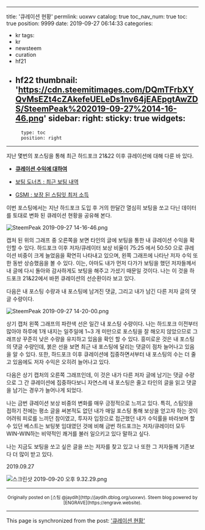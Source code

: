 
---
title: '큐레이션 현황'
permlink: uoxwv
catalog: true
toc_nav_num: true
toc: true
position: 9999
date: 2019-09-27 06:14:33
categories:
- kr
tags:
- kr
- newsteem
- curation
- hf21
- hf22
thumbnail: 'https://cdn.steemitimages.com/DQmTFrbXYQvMsEZt4cZAkefeUELeDs1nv64jEAEpgtAwZDS/SteemPeak%202019-09-27%2014-16-46.png'
sidebar:
    right:
        sticky: true
widgets:
    -
        type: toc
        position: right
---


지난 몇번의 포스팅을 통해 최근 하드포크 21&22 이후 큐레이션에 대해 다룬 바 있다.

* <b>[큐레이션 수익에 대하여](https://steemit.com/kr/@jaydih/4xqalc)</b>


* [보팅 도너츠 : 최근 보팅 내역](https://steemit.com/kr/@jaydih/35bywz)
* [GSMI : 보장 된 스팀잇 최저 소득](https://steemit.com/kr/@jaydih/gsmi)

이번 포스팅에서는 지난 하드포크 도입 후 거의 한달간 열심히 보팅을 쏘고 다닌 데이터를 토대로 변화 된 큐레이션 현황을 공유해 본다.

![SteemPeak 2019-09-27 14-16-46.png](https://cdn.steemitimages.com/DQmTFrbXYQvMsEZt4cZAkefeUELeDs1nv64jEAEpgtAwZDS/SteemPeak%202019-09-27%2014-16-46.png)

캡처 된 위의 그래프 중 오른쪽을 보면 타인의 글에 보팅을 통한 내 큐레이션 수익을 확인할 수 있다. 하드포크 이후 저자/큐레이터 보상 비율이 75:25 에서 50:50 으로 큐레이션 비중이 크게 늘었음을 확연히 나타내고 있으며, 왼쪽 그래프에 나타난 저자 수익 또한 동반 상승했음을 볼 수 있다. 이는, 아마도 내가 먼저 다가가 보팅을 했던 저자들께서 내 글에 다시 돌아와 감사하게도 보팅을 해주고 가셨기 때문일 것이다. 나는 이 것을 하드포크 21&22에서 바뀐 큐레이션의 선순환이라 보고 있다.


다음은 내 포스팅 수량과 내 포스팅에 남겨진 댓글, 그리고 내가 남긴 다른 저자 글의 댓글 수량이다.

![SteemPeak 2019-09-27 14-20-00.png](https://cdn.steemitimages.com/DQmdE8pjsHFFKVLi8AriSwAyWx8sZJxDmpcxbcpFqyvpQ7G/SteemPeak%202019-09-27%2014-20-00.png)

상기 캡처 왼쪽 그래프의 파란색 선은 일간 내 포스팅 수량이다. 나는 하드포크 이전부터 많아야 하루에 1개 내지는 일주일에 1~3 개 미만으로 포스팅을 잘 해오지 않았으므로 그래프상 꾸준히 낮은 수량을 유지하고 있음을 확인 할 수 있다. 흥미로운 것은 내 포스팅의 댓글 수량인데, 붉은 선을 보면 최근 내 포스팅에 달리는 댓글이 점차 늘어나고 있음을 알 수 있다. 또한, 하드포크 이후 큐레이션에 집중하면서부터 내 포스팅의 수는 더 줄고 있음에도 저자 수익은 오히려 늘어나고 있다. 

다음은 상기 캡처의 오른쪽 그래프인데, 이 것은 내가 다른 저자 글에 남기는 댓글 수량으로 그 간 큐레이션에 집중하다보니 자연스레 내 포스팅은 줄고 타인의 글을 읽고 댓글을 남기는 경우가 늘어나게 되었다.

나는 금번 큐레이션 보상 비중의 변화를 매우 긍정적으로 느끼고 있다. 특히, 스팀잇을 접하기 전에는 평소 글을 써본적도 없던 내가 매일 포스팅 통해 보상을 얻고자 하는 것이 어려워 피로를 느끼던 참이였고, 투자자 입장으로 접근했던 내가 수익률을 바라보며 할 수 있던 베스트는 보팅봇 임대였던 것에 비해 금번 하드포크는 저자/큐레이터 모두 WIN-WIN하는 비약적인 쾌거를 불러 일으키고 있다 말하고 싶다.

나는 지금도 보팅을 쏘고 싶은 글을 쓰는 저자를 찾고 있고 나 또한 그 저자들께 기존보다 더 많이 받고 있다.

2019.09.27

![스크린샷 2019-09-20 오후 9.32.29.png](https://cdn.steemitimages.com/DQmRwoaTgBwMzg2HcC6NJUzx1WKfjttqtxhNtWs3xj7rQF7/%E1%84%89%E1%85%B3%E1%84%8F%E1%85%B3%E1%84%85%E1%85%B5%E1%86%AB%E1%84%89%E1%85%A3%E1%86%BA%202019-09-20%20%E1%84%8B%E1%85%A9%E1%84%92%E1%85%AE%209.32.29.png)

***
<center><sup>Originally posted on [스팀 @jaydih](http://jaydih.dblog.org/uoxwv). Steem blog powered by [ENGRAVE](https://engrave.website).</sup></center>

- - -

This page is synchronized from the post: ['큐레이션 현황'](https://steemit.com/@jaydih/uoxwv)
